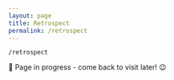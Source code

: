 ```yaml
---
layout: page
title: Retrospect
permalink: /retrospect
---
```


`/retrospect`

🚧 Page in progress - come back to visit later! 😉

<style>
  .wrapper {
    max-width: 58em;
  }
</style>